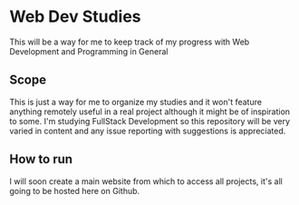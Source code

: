 # Web Dev Studies
This will be a way for me to keep track of my progress with Web Development and Programming in General
## Scope
This is just a way for me to organize my studies and it won't feature anything remotely useful in a real project although it might be of inspiration to some. I'm studying FullStack Development so this repository will be very varied in content and any issue reporting with suggestions is appreciated.
## How to run
I will soon create a main website from which to access all projects, it's all going to be hosted here on Github.